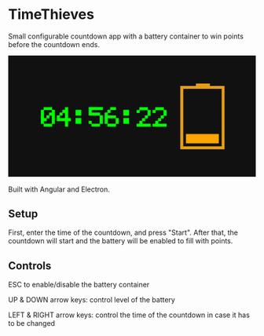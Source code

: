 # TimeThieves

Small configurable countdown app with a battery container to win points before the countdown ends.

![alt text](https://github.com/guillemcordoba/TimeThieves/raw/master/src/assets/screenshot.png "Screenshot")

Built with Angular and Electron.

## Setup
First, enter the time of the countdown, and press "Start". After that, the countdown will start and 
the battery will be enabled to fill with points. 

## Controls
ESC to enable/disable the battery container

UP & DOWN arrow keys: control level of the battery

LEFT & RIGHT arrow keys: control the time of the countdown in case it has to be changed